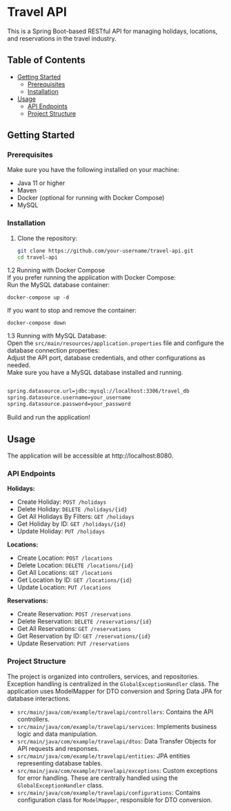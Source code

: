 # Travel API

This is a Spring Boot-based RESTful API for managing holidays, locations, and reservations in the travel industry.

## Table of Contents

- [Getting Started](#getting-started)
  - [Prerequisites](#prerequisites)
  - [Installation](#installation)
- [Usage](#usage)
  - [API Endpoints](#api-endpoints)
  - [Project Structure](#project-structure)


## Getting Started

### Prerequisites

Make sure you have the following installed on your machine:

- Java 11 or higher
- Maven
- Docker (optional for running with Docker Compose)
- MySQL

### Installation

1. Clone the repository:

   ```bash
   git clone https://github.com/your-username/travel-api.git
   cd travel-api

1.2  Running with Docker Compose<br>
If you prefer running the application with Docker Compose:<br>
Run the MySQL database container:

   
    docker-compose up -d

If you want to stop and remove the container:

   ```
   docker-compose down
```

1.3 Running with MySQL Database:<br>
Open the `src/main/resources/application.properties` file and configure the database connection properties:<br>
Adjust the API port, database credentials, and other configurations as needed.<br>
Make sure you have a MySQL database installed and running.

   ```bash

   spring.datasource.url=jdbc:mysql://localhost:3306/travel_db
   spring.datasource.username=your_username
   spring.datasource.password=your_password
```

Build and run the application!

## Usage

The application will be accessible at http://localhost:8080.

### API Endpoints

**Holidays:**

- Create Holiday: `POST /holidays`
- Delete Holiday: `DELETE /holidays/{id}`
- Get All Holidays By Filters: `GET /holidays`
- Get Holiday by ID: `GET /holidays/{id}`
- Update Holiday: `PUT /holidays`

**Locations:**

- Create Location: `POST /locations`
- Delete Location: `DELETE /locations/{id}`
- Get All Locations: `GET /locations`
- Get Location by ID: `GET /locations/{id}`
- Update Location: `PUT /locations`

**Reservations:**

- Create Reservation: `POST /reservations`
- Delete Reservation: `DELETE /reservations/{id}`
- Get All Reservations: `GET /reservations`
- Get Reservation by ID: `GET /reservations/{id}`
- Update Reservation: `PUT /reservations`

### Project Structure

The project is organized into controllers, services, and repositories. Exception handling is centralized in the `GlobalExceptionHandler` class. The application uses ModelMapper for DTO conversion and Spring Data JPA for database interactions.

- `src/main/java/com/example/travelapi/controllers`: Contains the API controllers.
- `src/main/java/com/example/travelapi/services`: Implements business logic and data manipulation.
- `src/main/java/com/example/travelapi/dtos`: Data Transfer Objects for API requests and responses.
- `src/main/java/com/example/travelapi/entities`: JPA entities representing database tables.
- `src/main/java/com/example/travelapi/exceptions`: Custom exceptions for error handling. These are centrally handled using the `GlobalExceptionHandler` class.
- `src/main/java/com/example/travelapi/configurations`: Contains configuration class for `ModelMapper`, responsible for DTO conversion.
